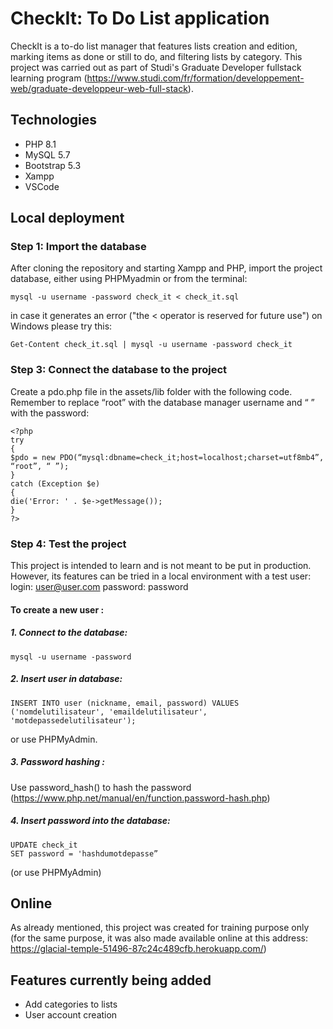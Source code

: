 # CheckIt: To Do List application

CheckIt is a to-do list manager that features lists creation and edition, marking items as done or still to do, and filtering lists by category.
This project was carried out as part of Studi's Graduate Developer fullstack learning program (https://www.studi.com/fr/formation/developpement-web/graduate-developpeur-web-full-stack).

## Technologies

- PHP 8.1
- MySQL 5.7
- Bootstrap 5.3
- Xampp
- VSCode

## Local deployment

### Step 1: Import the database

After cloning the repository and starting Xampp and PHP, import the project database, either using PHPMyadmin or from the terminal:

```
mysql -u username -password check_it < check_it.sql
```

in case it generates an error ("the < operator is reserved for future use") on Windows please try this:

```
Get-Content check_it.sql | mysql -u username -password check_it
```

### Step 3: Connect the database to the project

Create a pdo.php file in the assets/lib folder with the following code. Remember to replace “root” with the database manager username and “ ” with the password:

```
<?php
try
{
$pdo = new PDO(“mysql:dbname=check_it;host=localhost;charset=utf8mb4”, “root”, “ ”);
}
catch (Exception $e)
{
die('Error: ' . $e->getMessage());
}
?>
```

### Step 4: Test the project

This project is intended to learn and is not meant to be put in production. However, its features can be tried in a local environment with a test user:
login: user@user.com
password: password

#### To create a new user :

##### 1. Connect to the database:

```
mysql -u username -password
```

##### 2. Insert user in database:

```
INSERT INTO user (nickname, email, password) VALUES ('nomdelutilisateur', 'emaildelutilisateur', 'motdepassedelutilisateur');
```

or use PHPMyAdmin.

##### 3. Password hashing :

Use password_hash() to hash the password (https://www.php.net/manual/en/function.password-hash.php)

##### 4. Insert password into the database:

```
UPDATE check_it
SET password = 'hashdumotdepasse”
```

(or use PHPMyAdmin)

## Online

As already mentioned, this project was created for training purpose only (for the same purpose, it was also made available online at this address: https://glacial-temple-51496-87c24c489cfb.herokuapp.com/)

## Features currently being added

- Add categories to lists
- User account creation
